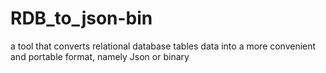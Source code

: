 # RDB_to_json-bin
a tool that converts relational database tables data into a more convenient and portable format, namely Json or binary
